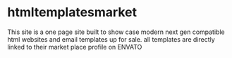 # htmltemplatesmarket
This site is a one page site built to show case modern next gen compatible html websites and email templates up for sale. all templates are directly linked to their market place profile on ENVATO
